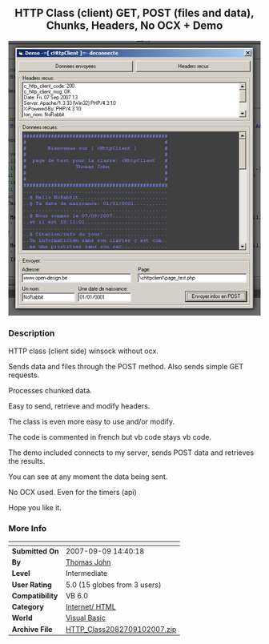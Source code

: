﻿<div align="center">

## HTTP Class \(client\) GET, POST \(files and data\), Chunks, Headers, No OCX \+ Demo

<img src="PIC200797459537920.gif">
</div>

### Description

HTTP class (client side) winsock without ocx.

Sends data and files through the POST method. Also sends simple GET requests.

Processes chunked data.

Easy to send, retrieve and modify headers.

The class is even more easy to use and/or modify.

The code is commented in french but vb code stays vb code.

The demo included connects to my server, sends POST data and retrieves the results.

You can see at any moment the data being sent.

No OCX used. Even for the timers (api)

Hope you like it.
 
### More Info
 


<span>             |<span>
---                |---
**Submitted On**   |2007-09-09 14:40:18
**By**             |[Thomas John](https://github.com/Planet-Source-Code/PSCIndex/blob/master/ByAuthor/thomas-john.md)
**Level**          |Intermediate
**User Rating**    |5.0 (15 globes from 3 users)
**Compatibility**  |VB 6\.0
**Category**       |[Internet/ HTML](https://github.com/Planet-Source-Code/PSCIndex/blob/master/ByCategory/internet-html__1-34.md)
**World**          |[Visual Basic](https://github.com/Planet-Source-Code/PSCIndex/blob/master/ByWorld/visual-basic.md)
**Archive File**   |[HTTP\_Class2082709102007\.zip](https://github.com/Planet-Source-Code/thomas-john-http-class-client-get-post-files-and-data-chunks-headers-no-ocx-demo__1-69284/archive/master.zip)








